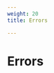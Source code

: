 ```yaml
---
weight: 20
title: Errors

---
```


# Errors

<!-- <aside class="notice">This error section is stored in a separate file, errors.md. DocuAPI allows you to split the single page documentation in as many files as needed. Files are included in the  default Hugo page order . One way of ordering the pages is by setting the page `weight` in the front matter. Pages with lower weight will be listed first.</aside>

The Kittn API uses the following error codes:

## 4xx

Error Code | Meaning
---------- | -------
400 | Bad Request -- Your request sucks
401 | Unauthorized -- Your API key is wrong
403 | Forbidden -- The kitten requested is hidden for administrators only
404 | Not Found -- The specified kitten could not be found
405 | Method Not Allowed -- You tried to access a kitten with an invalid method
406 | Not Acceptable -- You requested a format that isn't json
410 | Gone -- The kitten requested has been removed from our servers
418 | I'm a teapot
429 | Too Many Requests -- You're requesting too many kittens! Slow down!

## 5xx

Error Code | Meaning
---------- | -------
500 | Internal Server Error -- We had a problem with our server. Try again later.
503 | Service Unavailable -- We're temporarily offline for maintenance. Please try again later. -->
